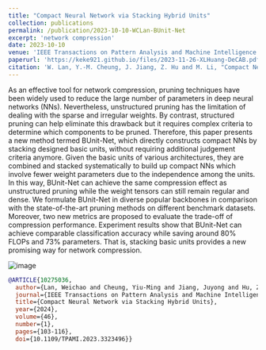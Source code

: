```yaml
---
title: "Compact Neural Network via Stacking Hybrid Units"
collection: publications
permalink: /publication/2023-10-10-WCLan-BUnit-Net
excerpt: 'network compression'
date: 2023-10-10
venue: 'IEEE Transactions on Pattern Analysis and Machine Intelligence (TPAMI)'
paperurl: 'https://keke921.github.io/files/2023-11-26-XLHuang-DeCAB.pdf'
citation: 'W. Lan, Y.-M. Cheung, J. Jiang, Z. Hu and M. Li, "Compact Neural Network via Stacking Hybrid Units," in IEEE Transactions on Pattern Analysis and Machine Intelligence, vol. 46, no. 1, pp. 103-116, Jan. 2024, doi: 10.1109/TPAMI.2023.3323496.'
---
```

As an effective tool for network compression, pruning techniques have been widely used to reduce the large number of parameters in deep neural networks (NNs). Nevertheless, unstructured pruning has the limitation of dealing with the sparse and irregular weights. By contrast, structured pruning can help eliminate this drawback but it requires complex criteria to determine which components to be pruned. Therefore, this paper presents a new method termed BUnit-Net, which directly constructs compact NNs by stacking designed basic units, without requiring additional judgement criteria anymore. Given the basic units of various architectures, they are combined and stacked systematically to build up compact NNs which involve fewer weight parameters due to the independence among the units. In this way, BUnit-Net can achieve the same compression effect as unstructured pruning while the weight tensors can still remain regular and dense. We formulate BUnit-Net in diverse popular backbones in comparison with the state-of-the-art pruning methods on different benchmark datasets. Moreover, two new metrics are proposed to evaluate the trade-off of compression performance. Experiment results show that BUnit-Net can achieve comparable classification accuracy while saving around 80% FLOPs and 73% parameters. That is, stacking basic units provides a new promising way for network compression.

![image](https://keke921.github.io/files/2023-10-10-WCLan-BUnit-Net.png)

```bibtex
@ARTICLE{10275036,
  author={Lan, Weichao and Cheung, Yiu-Ming and Jiang, Juyong and Hu, Zhikai and Li, Mengke},
  journal={IEEE Transactions on Pattern Analysis and Machine Intelligence}, 
  title={Compact Neural Network via Stacking Hybrid Units}, 
  year={2024},
  volume={46},
  number={1},
  pages={103-116},
  doi={10.1109/TPAMI.2023.3323496}}
```

<!--
The contents above will be part of a list of publications, if the user clicks the link for the publication than the contents of section will be rendered as a full page, allowing you to provide more information about the paper for the reader. When publications are displayed as a single page, the contents of the above "citation" field will automatically be included below this section in a smaller font.
-->
